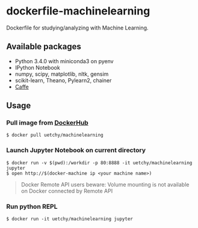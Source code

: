 # dockerfile-machinelearning

Dockerfile for studying/analyzing with Machine Learning.

## Available packages

- Python 3.4.0 with miniconda3 on pyenv
- IPython Notebook
- numpy, scipy, matplotlib, nltk, gensim
- scikit-learn, Theano, Pylearn2, chainer
- [Caffe](https://registry.hub.docker.com/u/tleyden5iwx/caffe-cpu-master/)

## Usage

### Pull image from [DockerHub](https://registry.hub.docker.com/u/uetchy/machinelearning/)

```
$ docker pull uetchy/machinelearning
```

### Launch Jupyter Notebook on current directory

```
$ docker run -v $(pwd):/workdir -p 80:8888 -it uetchy/machinelearning jupyter
$ open http://$(docker-machine ip <your machine name>)
```

> Docker Remote API users beware:
>   Volume mounting is not available on Docker connected by Remote API

### Run python REPL

```
$ docker run -it uetchy/machinelearning jupyter
```
